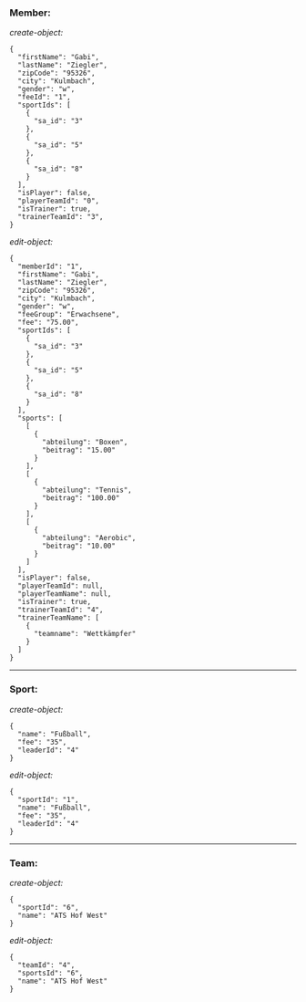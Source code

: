### Member:
_create-object:_

    {
      "firstName": "Gabi",
      "lastName": "Ziegler",
      "zipCode": "95326",
      "city": "Kulmbach",
      "gender": "w",
      "feeId": "1",
      "sportIds": [
        {
          "sa_id": "3"
        },
        {
          "sa_id": "5"
        },
        {
          "sa_id": "8"
        }
      ],
      "isPlayer": false,
      "playerTeamId": "0",
      "isTrainer": true,
      "trainerTeamId": "3",
    }

_edit-object:_

    {
      "memberId": "1",
      "firstName": "Gabi",
      "lastName": "Ziegler",
      "zipCode": "95326",
      "city": "Kulmbach",
      "gender": "w",
      "feeGroup": "Erwachsene",
      "fee": "75.00",
      "sportIds": [
        {
          "sa_id": "3"
        },
        {
          "sa_id": "5"
        },
        {
          "sa_id": "8"
        }
      ],
      "sports": [
        [
          {
            "abteilung": "Boxen",
            "beitrag": "15.00"
          }
        ],
        [
          {
            "abteilung": "Tennis",
            "beitrag": "100.00"
          }
        ],
        [
          {
            "abteilung": "Aerobic",
            "beitrag": "10.00"
          }
        ]
      ],
      "isPlayer": false,
      "playerTeamId": null,
      "playerTeamName": null,
      "isTrainer": true,
      "trainerTeamId": "4",
      "trainerTeamName": [
        {
          "teamname": "Wettkämpfer"
        }
      ]
    }
---
### Sport:
_create-object:_

    {
      "name": "Fußball",
      "fee": "35",
      "leaderId": "4"
    }

_edit-object:_

    {
      "sportId": "1",
      "name": "Fußball",
      "fee": "35",
      "leaderId": "4"
    }
---
### Team:
_create-object:_

    {
      "sportId": "6",
      "name": "ATS Hof West"
    }

_edit-object:_

    {
      "teamId": "4",
      "sportsId": "6",
      "name": "ATS Hof West"
    }
